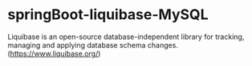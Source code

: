 # springBoot-liquibase-MySQL
Liquibase is an open-source database-independent library for tracking, managing and applying database schema changes.(https://www.liquibase.org/)
